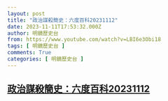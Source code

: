 ```yaml
---
layout: post
title: "政治謀殺簡史：六度百科20231112"
date: 2023-11-11T17:53:32.000Z
author: 明鏡歷史台
from: https://www.youtube.com/watch?v=LBI6e3Obi18
tags: [ 明鏡歷史台 ]
comments: True
categories: [ 明鏡歷史台 ]
---
```

<!--1699725212000-->
[政治謀殺簡史：六度百科20231112](https://www.youtube.com/watch?v=LBI6e3Obi18)
------

<div>

</div>
